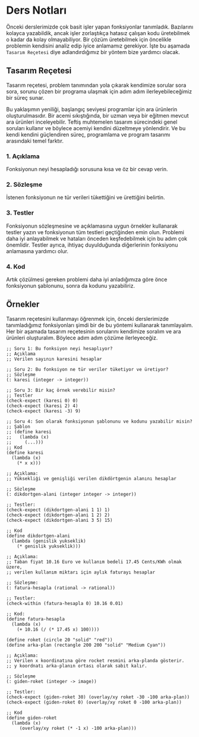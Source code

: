 # Ders Notları

Önceki derslerimizde çok basit işler yapan fonksiyonlar tanımladık. Bazılarını kolayca yazabildik, ancak işler zorlaştıkça hatasız çalışan kodu üretebilmek o kadar da kolay olmayabiliyor. Bir çözüm üretebilmek için öncelikle problemin kendisini analiz edip iyice anlamamız gerekiyor. İşte bu aşamada `Tasarım Reçetesi` diye adlandırdığımız bir yöntem bize yardımcı olacak.

## Tasarım Reçetesi

Tasarım reçetesi, problem tanımından yola çıkarak kendimize sorular sora sora, sorunu çözen bir programa ulaşmak için adım adım ilerleyebileceğimiz bir süreç sunar.

Bu yaklaşımın yeniliği, başlangıç seviyesi programlar için ara ürünlerin oluşturulmasıdır. Bir acemi sıkıştığında, bir uzman veya bir eğitmen mevcut ara ürünleri inceleyebilir. Teftiş muhtemelen tasarım sürecindeki genel soruları kullanır ve böylece acemiyi kendini düzeltmeye yönlendirir. Ve bu kendi kendini güçlendiren süreç, programlama ve program tasarımı arasındaki temel farktır.

### 1. Açıklama

Fonksiyonun neyi hesapladığı sorusuna kısa ve öz bir cevap verin.

### 2. Sözleşme

İstenen fonksiyonun ne tür verileri tükettiğini ve ürettiğini belirtin. 

### 3. Testler

Fonksiyonun sözleşmesine ve açıklamasına uygun örnekler kullanarak testler yazın ve fonksiyonun tüm testleri geçtiğinden emin olun. Problemi daha iyi anlayabilmek ve hataları önceden keşfedebilmek için bu adım çok önemlidir. Testler ayrıca, ihtiyaç duyulduğunda diğerlerinin fonksiyonu anlamasına yardımcı olur.

### 4. Kod

Artık çözülmesi gereken problemi daha iyi anladığımıza göre önce fonksiyonun şablonunu, sonra da kodunu yazabiliriz.

## Örnekler

Tasarım reçetesini kullanmayı öğrenmek için, önceki derslerimizde tanımladığımız fonksiyonları şimdi bir de bu yöntemi kullanarak tanımlayalım. Her bir aşamada tasarım reçetesinin sorularını kendimize soralım ve ara ürünleri oluşturalım. Böylece adım adım çözüme ilerleyeceğiz.


```racket
;; Soru 1: Bu fonksiyon neyi hesaplıyor?
;; Açıklama
;; Verilen sayının karesini hesaplar

;; Soru 2: Bu fonksiyon ne tür veriler tüketiyor ve üretiyor?
;; Sözleşme
(: karesi (integer -> integer))

;; Soru 3: Bir kaç örnek verebilir misin?
;; Testler
(check-expect (karesi 0) 0)
(check-expect (karesi 2) 4)
(check-expect (karesi -3) 9)

;; Soru 4: Son olarak fonksiyonun şablonunu ve kodunu yazabilir misin?
;; Şablon
;; (define karesi
;;   (lambda (x)
;;     (...)))
;; Kod
(define karesi
  (lambda (x)
    (* x x)))
```

```racket
;; Açıklama:
;; Yüksekliği ve genişliği verilen dikdörtgenin alanını hesaplar

;; Sözleşme
(: dikdortgen-alani (integer integer -> integer))

;; Testler:
(check-expect (dikdortgen-alani 1 1) 1)
(check-expect (dikdortgen-alani 1 2) 2)
(check-expect (dikdortgen-alani 3 5) 15)

;; Kod
(define dikdortgen-alani
  (lambda (genislik yukseklik)
    (* genislik yukseklik)))
```


```racket
;; Açıklama:
;; Taban fiyat 10.16 Euro ve kullanım bedeli 17.45 Cents/KWh olmak üzere,
;; verilen kullanım miktarı için aylık faturayı hesaplar

;; Sözleşme:
(: fatura-hesapla (rational -> rational))

;; Testler:
(check-within (fatura-hesapla 0) 10.16 0.01)

;; Kod:
(define fatura-hesapla
  (lambda (x)
    (+ 10.16 (/ (* 17.45 x) 100))))
```

```racket
(define roket (circle 20 "solid" "red"))
(define arka-plan (rectangle 200 200 "solid" "Medium Cyan"))

;; Açıklama:
;; Verilen x koordinatına göre rocket resmini arka-planda gösterir.
;; y koordnatı arka-planın ortası olarak sabit kalır.

;; Sözleşme
(: giden-roket (integer -> image))

;; Testler:
(check-expect (giden-roket 30) (overlay/xy roket -30 -100 arka-plan))
(check-expect (giden-roket 0) (overlay/xy roket 0 -100 arka-plan))

;; Kod
(define giden-roket
  (lambda (x)
     (overlay/xy roket (* -1 x) -100 arka-plan)))
```
